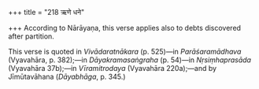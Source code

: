 +++
title = "218 ऋणे धने"

+++
According to Nārāyaṇa, this verse applies also to debts discovered after
partition.

This verse is quoted in *Vivādaratnākara* (p. 525)—in *Parāśaramādhava*
(Vyavahāra, p. 382);—in *Dāyakramasaṅgraha* (p. 54)—in *Nṛsiṃhaprasāda*
(Vyavahāra 37b);—in *Vīramitrodaya* (Vyavahāra 220a);—and by
Jīmūtavāhana (*Dāyabhāga*, p. 345.)


